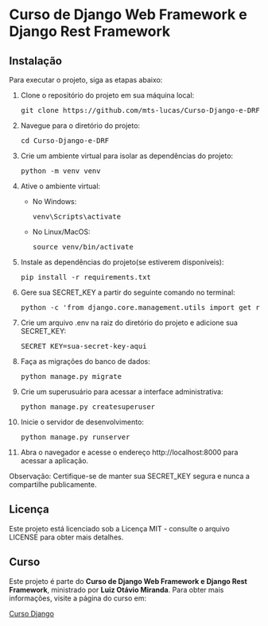 <h1>Curso de Django Web Framework e Django Rest Framework</h1>

<h2>Instalação</h2>

<p>Para executar o projeto, siga as etapas abaixo:</p>

<ol>

<li>Clone o repositório do projeto em sua máquina local:</li>
    <pre>git clone https://github.com/mts-lucas/Curso-Django-e-DRF.git</pre>

<li>Navegue para o diretório do projeto:</li>
    <pre>cd Curso-Django-e-DRF</pre>

<li>Crie um ambiente virtual para isolar as dependências do projeto:</li>
    <pre>python -m venv venv</pre>

<li>Ative o ambiente virtual:</li>
<ul>
    <li>No Windows:</li>
    <pre>venv\Scripts\activate</pre>
    <li>No Linux/MacOS:</li>
    <pre>source venv/bin/activate</pre>
</ul>

<li>Instale as dependências do projeto(se estiverem disponíveis):</li>
<pre>pip install -r requirements.txt</pre>

<li>Gere sua SECRET_KEY a partir do seguinte comando no terminal:</li>
<pre>python -c 'from django.core.management.utils import get_random_secret_key; print(get_random_secret_key())'
</pre>

<li>Crie um arquivo .env na raiz do diretório do projeto e adicione sua SECRET_KEY:</li>
<pre>SECRET_KEY=sua-secret-key-aqui</pre>

<li>Faça as migrações do banco de dados:</li>
<pre>python manage.py migrate</pre>

<li>Crie um superusuário para acessar a interface administrativa:</li>
<pre>python manage.py createsuperuser</pre>

<li>Inicie o servidor de desenvolvimento:</li>
<pre>python manage.py runserver</pre>

<li>Abra o navegador e acesse o endereço http://localhost:8000 para acessar a aplicação.</li>
</ol>

<p>Observação: Certifique-se de manter sua SECRET_KEY segura e nunca a compartilhe publicamente.</p>


<h2>Licença</h2>

<p>Este projeto está licenciado sob a Licença MIT - consulte o arquivo LICENSE para obter mais detalhes.</p>

<h2>Curso</h2>

<p>Este projeto é parte do <b>Curso de Django Web Framework e Django Rest Framework</b>, ministrado por <b>Luiz Otávio Miranda</b>. Para obter mais informações, visite a página do curso em:</p>

<a href="https://www.udemy.com/course/curso-de-django-web-framework-com-python-html-e-css/">Curso Django</a>
